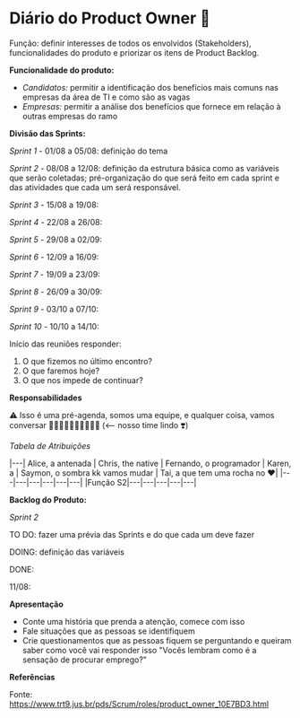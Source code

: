 # Diário do Product Owner :book:

Função: definir interesses de todos os envolvidos (Stakeholders), funcionalidades do produto e priorizar os itens de Product Backlog.


**Funcionalidade do produto:** 
- *Candidatos:* permitir a identificação dos benefícios mais comuns nas empresas da área de TI e como são as vagas
- *Empresas:* permitir a análise dos benefícios que fornece em relação à outras empresas do ramo


**Divisão das Sprints:**

*Sprint 1* - 01/08 a 05/08: definição do tema

*Sprint 2* - 08/08 a 12/08: definição da estrutura básica como as variáveis que serão coletadas; pré-organização do que será feito em cada sprint e das atividades que cada um será responsável.

*Sprint 3* - 15/08 a 19/08:

*Sprint 4* - 22/08 a 26/08:

*Sprint 5* - 29/08 a 02/09:

*Sprint 6* - 12/09 a 16/09:

*Sprint 7* - 19/09 a 23/09:

*Sprint 8* - 26/09 a 30/09:

*Sprint 9* - 03/10 a 07/10:

*Sprint 10* - 10/10 a 14/10:

Início das reuniões responder:
1. O que fizemos no último encontro?
2. O que faremos hoje?
3. O que nos impede de continuar?

**Responsabilidades**

:warning: Isso é uma pré-agenda, somos uma equipe, e qualquer coisa, vamos conversar :woman_technologist::man_technologist::woman_technologist::man_technologist::woman_technologist: (<-- nosso time lindo :heavy_heart_exclamation:)

*Tabela de Atribuições*

|---| Alice, a antenada | Chris, the native | Fernando, o programador | Karen, a | Saymon, o sombra kk vamos mudar | Tai, a que tem uma rocha no :heart:|
|---|---|---|---|---|---|
|Função S2|---|---|---|---|---|

**Backlog do Produto:**

*Sprint 2*

TO DO: fazer uma prévia das Sprints e do que cada um deve fazer

DOING: definição das variáveis

DONE:

11/08:

**Apresentação**

- Conte uma história que prenda a atenção, comece com isso
- Fale situações que as pessoas se identifiquem
- Crie questionamentos que as pessoas fiquem se perguntando e queiram saber como você vai responder isso
"Vocês lembram como é a sensação de procurar emprego?"

**Referências**

Fonte: https://www.trt9.jus.br/pds/Scrum/roles/product_owner_10E7BD3.html
